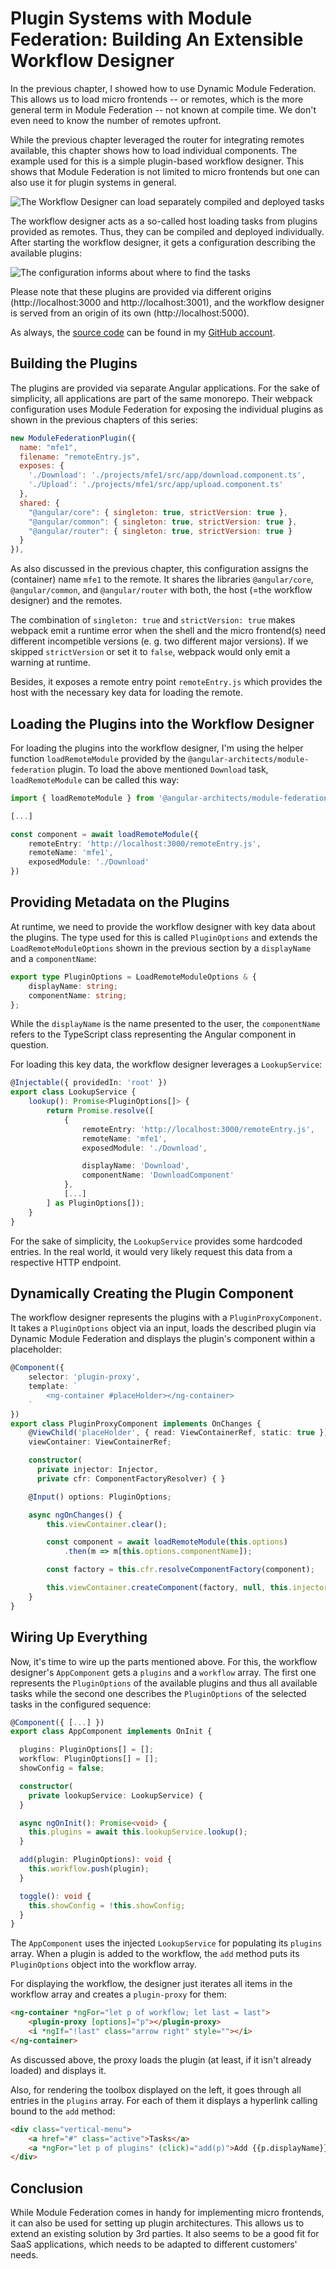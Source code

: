 # Plugin Systems with Module Federation: Building An Extensible Workflow Designer

In the previous chapter, I showed how to use Dynamic Module Federation. This allows us to load micro frontends -- or remotes, which is the more general term in Module Federation -- not known at compile time. We don't even need to know the number of remotes upfront.

While the previous chapter leveraged the router for integrating remotes available, this chapter shows how to load individual components. The example used for this is a simple plugin-based workflow designer. This shows that Module Federation is not limited to micro frontends but one can also use it for plugin systems in general. 

![The Workflow Designer can load separately compiled and deployed tasks](images/workflow-result.png)

The workflow designer acts as a so-called host loading tasks from plugins provided as remotes. Thus, they can be compiled and deployed individually. After starting the workflow designer, it gets a configuration describing the available plugins: 

![The configuration informs about where to find the tasks](images/workflow-config.png)

Please note that these plugins are provided via different origins (http://localhost:3000 and http://localhost:3001), and the workflow designer is served from an origin of its own (http://localhost:5000).

As always, the [source code](https://github.com/manfredsteyer/module-federation-with-angular-dynamic-workflow) can be found in my [GitHub account](https://github.com/manfredsteyer/module-federation-with-angular-dynamic-workflow).

## Building the Plugins

The plugins are provided via separate Angular applications. For the sake of simplicity, all applications are part of the same monorepo. Their webpack configuration uses Module Federation for exposing the individual plugins as shown in the previous chapters of this series:

```javascript
new ModuleFederationPlugin({
  name: "mfe1",
  filename: "remoteEntry.js",
  exposes: {
    './Download': './projects/mfe1/src/app/download.component.ts',
    './Upload': './projects/mfe1/src/app/upload.component.ts'
  },
  shared: {
    "@angular/core": { singleton: true, strictVersion: true }, 
    "@angular/common": { singleton: true, strictVersion: true }, 
    "@angular/router": { singleton: true, strictVersion: true }
  }
}),
```

As also discussed in the previous chapter, this configuration assigns the (container) name `mfe1` to the remote. It shares the libraries `@angular/core`,  `@angular/common`, and `@angular/router` with both, the host (=the workflow designer) and the remotes. 

The combination of `singleton: true` and `strictVersion: true` makes webpack emit a runtime error when the shell and the micro frontend(s) need different incompetible versions (e. g. two different major versions). If we skipped `strictVersion` or set it to `false`, webpack would only emit a warning at runtime.

Besides, it exposes a remote entry point `remoteEntry.js` which provides the host with the necessary key data for loading the remote.

## Loading the Plugins into the Workflow Designer

For loading the plugins into the workflow designer, I'm using the helper function `loadRemoteModule` provided by the `@angular-architects/module-federation` plugin. To load the above mentioned `Download` task, `loadRemoteModule` can be called this way:

```typescript
import { loadRemoteModule } from '@angular-architects/module-federation';

[...]

const component = await loadRemoteModule({
    remoteEntry: 'http://localhost:3000/remoteEntry.js',
    remoteName: 'mfe1',
    exposedModule: './Download'
})
```

## Providing Metadata on the Plugins

At runtime, we need to provide the workflow designer with key data about the plugins. The type used for this is called `PluginOptions` and extends the `LoadRemoteModuleOptions` shown in the previous section by a `displayName` and a `componentName`:

```typescript
export type PluginOptions = LoadRemoteModuleOptions & {
    displayName: string;
    componentName: string;
};
```

While the `displayName` is the name presented to the user, the `componentName` refers to the TypeScript class representing the Angular component in question.

For loading this key data, the workflow designer leverages a `LookupService`:

```typescript
@Injectable({ providedIn: 'root' })
export class LookupService {
    lookup(): Promise<PluginOptions[]> {
        return Promise.resolve([
            {
                remoteEntry: 'http://localhost:3000/remoteEntry.js',
                remoteName: 'mfe1',
                exposedModule: './Download',

                displayName: 'Download',
                componentName: 'DownloadComponent'
            },
            [...]
        ] as PluginOptions[]);
    }
}
```

For the sake of simplicity, the `LookupService` provides some hardcoded entries. In the real world, it would very likely request this data from a respective HTTP endpoint.

## Dynamically Creating the Plugin Component

The workflow designer represents the plugins with a `PluginProxyComponent`. It takes a `PluginOptions` object via an input, loads the described plugin via Dynamic Module Federation and displays the plugin's component within a placeholder:

```typescript
@Component({
    selector: 'plugin-proxy',
    template: `
        <ng-container #placeHolder></ng-container>
    `
})
export class PluginProxyComponent implements OnChanges {
    @ViewChild('placeHolder', { read: ViewContainerRef, static: true })
    viewContainer: ViewContainerRef;

    constructor(
      private injector: Injector,
      private cfr: ComponentFactoryResolver) { }

    @Input() options: PluginOptions;

    async ngOnChanges() {
        this.viewContainer.clear();

        const component = await loadRemoteModule(this.options)
            .then(m => m[this.options.componentName]);

        const factory = this.cfr.resolveComponentFactory(component);

        this.viewContainer.createComponent(factory, null, this.injector);
    }
}
```

## Wiring Up Everything

Now, it's time to wire up the parts mentioned above. For this, the workflow designer's `AppComponent` gets a `plugins` and a `workflow` array. The first one represents the `PluginOptions` of the available plugins and thus all available tasks while the second one describes the `PluginOptions` of the selected tasks in the configured sequence:

```typescript
@Component({ [...] })
export class AppComponent implements OnInit {

  plugins: PluginOptions[] = [];
  workflow: PluginOptions[] = [];
  showConfig = false;

  constructor(
    private lookupService: LookupService) {
  }

  async ngOnInit(): Promise<void> {
    this.plugins = await this.lookupService.lookup();
  }

  add(plugin: PluginOptions): void {
    this.workflow.push(plugin);
  }

  toggle(): void {
    this.showConfig = !this.showConfig;
  }
}
```

The `AppComponent` uses the injected `LookupService` for populating its `plugins` array. When a plugin is added to the workflow, the `add` method puts its `PluginOptions` object into the workflow array.

For displaying the workflow, the designer just iterates all items in the workflow array and creates a `plugin-proxy` for them:

```html
<ng-container *ngFor="let p of workflow; let last = last">
    <plugin-proxy [options]="p"></plugin-proxy>
    <i *ngIf="!last" class="arrow right" style=""></i>
</ng-container> 
```

As discussed above, the proxy loads the plugin (at least, if it isn't already loaded) and displays it.

Also, for rendering the toolbox displayed on the left, it goes through all entries in the `plugins` array. For each of them it displays a hyperlink calling bound to the `add` method:

```html
<div class="vertical-menu">
    <a href="#" class="active">Tasks</a>
    <a *ngFor="let p of plugins" (click)="add(p)">Add {{p.displayName}}</a>
</div>
```

## Conclusion

While Module Federation comes in handy for implementing micro frontends, it can also be used for setting up plugin architectures. This allows us to extend an existing solution by 3rd parties. It also seems to be a good fit for SaaS applications, which needs to be adapted to different customers' needs.  
